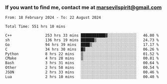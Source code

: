 ### If you want to find me, contact me at marsevilspirit@gmail.com

<!--
**marsevilspirit/marsevilspirit** is a ✨ _special_ ✨ repository because its `README.md` (this file) appears on your GitHub profile.

Here are some ideas to get you started:

- 🔭 I’m currently working on ...
- 🌱 I’m currently learning ...
- 👯 I’m looking to collaborate on ...
- 🤔 I’m looking for help with ...
- 💬 Ask me about ...
- 📫 How to reach me: ...
- 😄 Pronouns: ...
- ⚡ Fun fact: ...
-->
<!--START_SECTION:waka-->

```txt
From: 18 February 2024 - To: 22 August 2024

Total Time: 551 hrs 10 mins

C++               253 hrs 33 mins ███████████▓░░░░░░░░░░░░░   46.00 %
sh                136 hrs 19 mins ██████▒░░░░░░░░░░░░░░░░░░   24.73 %
Go                94 hrs 39 mins  ████▒░░░░░░░░░░░░░░░░░░░░   17.17 %
C                 34 hrs 30 mins  █▓░░░░░░░░░░░░░░░░░░░░░░░   06.26 %
Python            8 hrs 22 mins   ▒░░░░░░░░░░░░░░░░░░░░░░░░   01.52 %
CMake             4 hrs 28 mins   ▒░░░░░░░░░░░░░░░░░░░░░░░░   00.81 %
Bash              3 hrs 31 mins   ░░░░░░░░░░░░░░░░░░░░░░░░░   00.64 %
Other             2 hrs 58 mins   ░░░░░░░░░░░░░░░░░░░░░░░░░   00.54 %
JSON              2 hrs 33 mins   ░░░░░░░░░░░░░░░░░░░░░░░░░   00.46 %
Lua               2 hrs 10 mins   ░░░░░░░░░░░░░░░░░░░░░░░░░   00.40 %
```

<!--END_SECTION:waka-->
